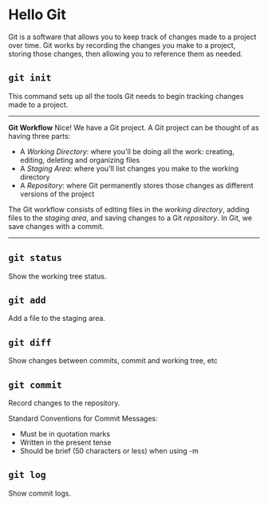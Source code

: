 # Hello Git
Git is a software that allows you to keep track of changes made to a project
over time. Git works by recording the changes you make to a project, storing
those changes, then allowing you to reference them as needed.

## `git init`
This command sets up all the tools Git needs to begin tracking changes made to a
project.

---

**Git Workflow**
Nice! We have a Git project. A Git project can be thought of as having three parts:

- A _Working Directory_: where you'll be doing all the work: creating, editing, deleting and organizing files
- A _Staging Area_: where you'll list changes you make to the working directory
- A _Repository_: where Git permanently stores those changes as different versions of the project

The Git workflow consists of editing files in the _working directory_, adding files to the _staging area_, and saving changes to a Git _repository_. In Git, we save changes with a commit.

---

## `git status`
Show the working tree status.

## `git add`
Add a file to the staging area.

## `git diff`
Show changes between commits, commit and working tree, etc

## `git commit`
Record changes to the repository.

Standard Conventions for Commit Messages:

- Must be in quotation marks
- Written in the present tense
- Should be brief (50 characters or less) when using -m

## `git log`
Show commit logs.

